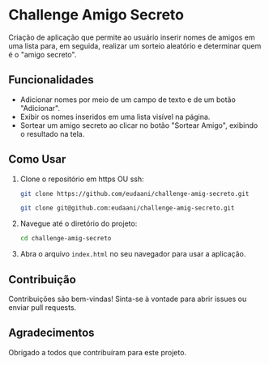 # Challenge Amigo Secreto

Criação de aplicação que permite ao usuário inserir nomes de amigos em uma lista para, em seguida, realizar um sorteio aleatório e determinar quem é o "amigo secreto".

## Funcionalidades

- Adicionar nomes por meio de um campo de texto e de um botão "Adicionar".
- Exibir os nomes inseridos em uma lista visível na página.
- Sortear um amigo secreto ao clicar no botão "Sortear Amigo", exibindo o resultado na tela.

## Como Usar

1. Clone o repositório em https OU ssh:
    ```bash
    git clone https://github.com/eudaani/challenge-amig-secreto.git
    
    git clone git@github.com:eudaani/challenge-amig-secreto.git
    ```
2. Navegue até o diretório do projeto:
    ```bash
    cd challenge-amig-secreto
    ```
3. Abra o arquivo `index.html` no seu navegador para usar a aplicação.

## Contribuição

Contribuições são bem-vindas! Sinta-se à vontade para abrir issues ou enviar pull requests.

## Agradecimentos

Obrigado a todos que contribuíram para este projeto.
